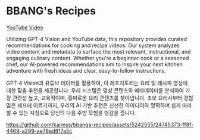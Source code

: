# BBANG's Recipes

[YouTube Video](https://www.youtube.com/shorts/3xeisMbOO4s)

Utilizing GPT-4 Vision and YouTube data, this repository provides curated recommendations for cooking and recipe videos. Our system analyzes video content and metadata to surface the most relevant, instructional, and engaging culinary content. Whether you're a beginner cook or a seasoned chef, our AI-powered recommendations aim to inspire your next kitchen adventure with fresh ideas and clear, easy-to-follow instructions.

GPT-4 Vision과 유튜브 데이터를 활용하여, 이 레포지토리는 요리 및 레시피 영상에 대한 맞춤 추천을 제공합니다. 우리 시스템은 영상 콘텐츠와 메타데이터를 분석하여 가장 관련성 높고, 교육적이며, 흥미로운 요리 콘텐츠를 찾아냅니다. 초보 요리사부터 경험 많은 셰프에 이르기까지, 우리의 AI 기반 추천은 신선한 아이디어와 명확하며 쉽게 따라 할 수 있는 지침으로 당신의 다음 주방 모험을 영감을 줍니다.

https://github.com/kairess/bbangs-recipes/assets/5242555/24745373-ff8f-4469-a299-ae78ed817a5c
